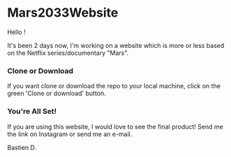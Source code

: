 # Mars2033Website
Hello !

It's been 2 days now, I'm working on a website which is more or less based on the Netflix series/documentary "Mars".

### Clone or Download
If you want clone or download the repo to your local machine, click on the green 'Clone or download' button.

### You're All Set!
If you are using this website, I would love to see the final product! Send me the link on Instagram or send me an e-mail.

Bastien D.
